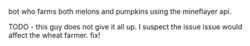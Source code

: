 bot who farms both melons and pumpkins using the mineflayer api.

TODO - this guy does not give it all up. I suspect the issue issue 
would affect the wheat farmer. fix!
